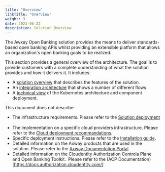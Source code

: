 ```yaml
---
title: "Overview"
linkTitle: "Overview"
weight: 3
date: 2021-06-22
description: Solution Overview
---
```


The Awxay Open Banking solution provides the means to deliver standards-based open banking APIs whilst providing an extensible platform that allows an organization's open banking goals to be realized.

This section provides a general overview of the architecture. The goal is to provide customers with a complete understanding of what the solution provides and how it delivers it. It includes:

* A [solution overview](/docs/overview/solution) that describes the features of the solution.
* An [integration architecture](/docs/overview/integration) that shows a number of different flows
* A [technical view](/docs/overview/technical) of the Kubernetes architecture and component deployment.

This document does not describe:

* The infrastructure requirements. Please refer to the [Solution deployment](/docs/deployment/prerequisites) .
* The implementation on a specific cloud providers infrastructure. Please refer to the [Cloud deployment recommandations](/docs/deployment/prerequisites#cloud-deployment-recommandations).
* Specific deployment instructions. Please refer to the [Installation guide](/docs/installation).
* Detailed information on the Axway products that are used in the solution. Please refer to the [Axway Documentation Portal](https://docs.axway.com/)
* Detailed information on the Cloudentity Authorization Controla Plane and Open Banking Toolkit.  Please refer to the (ACP Documentation)[https://docs.authorization.cloudentity.com/]
